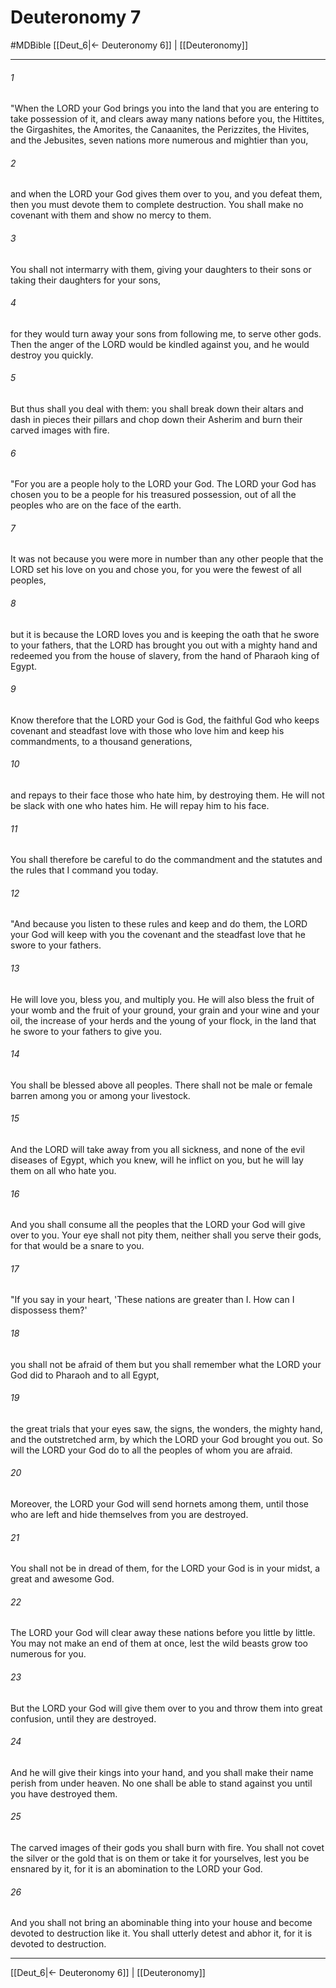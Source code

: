 # Deuteronomy 7
#MDBible
[[Deut_6|← Deuteronomy 6]] | [[Deuteronomy]]

***

###### 1 

"When the LORD your God brings you into the land that you are entering to take possession of it, and clears away many nations before you, the Hittites, the Girgashites, the Amorites, the Canaanites, the Perizzites, the Hivites, and the Jebusites, seven nations more numerous and mightier than you, 

###### 2 

and when the LORD your God gives them over to you, and you defeat them, then you must devote them to complete destruction. You shall make no covenant with them and show no mercy to them. 

###### 3 

You shall not intermarry with them, giving your daughters to their sons or taking their daughters for your sons, 

###### 4 

for they would turn away your sons from following me, to serve other gods. Then the anger of the LORD would be kindled against you, and he would destroy you quickly. 

###### 5 

But thus shall you deal with them: you shall break down their altars and dash in pieces their pillars and chop down their Asherim and burn their carved images with fire. 

###### 6 

"For you are a people holy to the LORD your God. The LORD your God has chosen you to be a people for his treasured possession, out of all the peoples who are on the face of the earth. 

###### 7 

It was not because you were more in number than any other people that the LORD set his love on you and chose you, for you were the fewest of all peoples, 

###### 8 

but it is because the LORD loves you and is keeping the oath that he swore to your fathers, that the LORD has brought you out with a mighty hand and redeemed you from the house of slavery, from the hand of Pharaoh king of Egypt. 

###### 9 

Know therefore that the LORD your God is God, the faithful God who keeps covenant and steadfast love with those who love him and keep his commandments, to a thousand generations, 

###### 10 

and repays to their face those who hate him, by destroying them. He will not be slack with one who hates him. He will repay him to his face. 

###### 11 

You shall therefore be careful to do the commandment and the statutes and the rules that I command you today. 

###### 12 

"And because you listen to these rules and keep and do them, the LORD your God will keep with you the covenant and the steadfast love that he swore to your fathers. 

###### 13 

He will love you, bless you, and multiply you. He will also bless the fruit of your womb and the fruit of your ground, your grain and your wine and your oil, the increase of your herds and the young of your flock, in the land that he swore to your fathers to give you. 

###### 14 

You shall be blessed above all peoples. There shall not be male or female barren among you or among your livestock. 

###### 15 

And the LORD will take away from you all sickness, and none of the evil diseases of Egypt, which you knew, will he inflict on you, but he will lay them on all who hate you. 

###### 16 

And you shall consume all the peoples that the LORD your God will give over to you. Your eye shall not pity them, neither shall you serve their gods, for that would be a snare to you. 

###### 17 

"If you say in your heart, 'These nations are greater than I. How can I dispossess them?' 

###### 18 

you shall not be afraid of them but you shall remember what the LORD your God did to Pharaoh and to all Egypt, 

###### 19 

the great trials that your eyes saw, the signs, the wonders, the mighty hand, and the outstretched arm, by which the LORD your God brought you out. So will the LORD your God do to all the peoples of whom you are afraid. 

###### 20 

Moreover, the LORD your God will send hornets among them, until those who are left and hide themselves from you are destroyed. 

###### 21 

You shall not be in dread of them, for the LORD your God is in your midst, a great and awesome God. 

###### 22 

The LORD your God will clear away these nations before you little by little. You may not make an end of them at once, lest the wild beasts grow too numerous for you. 

###### 23 

But the LORD your God will give them over to you and throw them into great confusion, until they are destroyed. 

###### 24 

And he will give their kings into your hand, and you shall make their name perish from under heaven. No one shall be able to stand against you until you have destroyed them. 

###### 25 

The carved images of their gods you shall burn with fire. You shall not covet the silver or the gold that is on them or take it for yourselves, lest you be ensnared by it, for it is an abomination to the LORD your God. 

###### 26 

And you shall not bring an abominable thing into your house and become devoted to destruction like it. You shall utterly detest and abhor it, for it is devoted to destruction. 

***

[[Deut_6|← Deuteronomy 6]] | [[Deuteronomy]]
